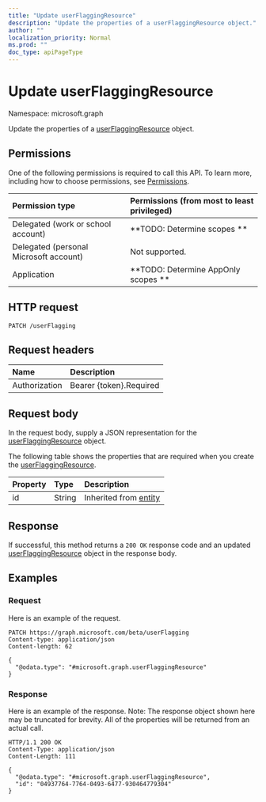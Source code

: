 ```yaml
---
title: "Update userFlaggingResource"
description: "Update the properties of a userFlaggingResource object."
author: ""
localization_priority: Normal
ms.prod: ""
doc_type: apiPageType
---
```


# Update userFlaggingResource

Namespace: microsoft.graph

Update the properties of a [userFlaggingResource](../resources/userflaggingresource.md) object.

## Permissions
One of the following permissions is required to call this API. To learn more, including how to choose permissions, see [Permissions](/concepts/permissions-reference.md).

|Permission type|Permissions (from most to least privileged)|
|:---|:---|
|Delegated (work or school account)|**TODO: Determine scopes **|
|Delegated (personal Microsoft account)|Not supported.|
|Application|**TODO: Determine AppOnly scopes **|

## HTTP request
<!-- {
  "blockType": "ignored"
}
-->
``` http
PATCH /userFlagging
```

## Request headers
|Name|Description|
|:---|:---|
|Authorization|Bearer {token}.Required|

## Request body
In the request body, supply a JSON representation for the [userFlaggingResource](../resources/userflaggingresource.md) object.

The following table shows the properties that are required when you create the [userFlaggingResource](../resources/userflaggingresource.md).

|Property|Type|Description|
|:---|:---|:---|
|id|String| Inherited from [entity](../resources/entity.md)|



## Response
If successful, this method returns a `200 OK` response code and an updated [userFlaggingResource](../resources/userflaggingresource.md) object in the response body.

## Examples

### Request
Here is an example of the request.
<!-- {
  "blockType": "request",
  "name": "update_userflaggingresource"
}
-->
``` http
PATCH https://graph.microsoft.com/beta/userFlagging
Content-type: application/json
Content-length: 62

{
  "@odata.type": "#microsoft.graph.userFlaggingResource"
}
```

### Response
Here is an example of the response. Note: The response object shown here may be truncated for brevity. All of the properties will be returned from an actual call.
<!-- {
  "blockType": "response",
  "truncated": true
}
-->
``` http
HTTP/1.1 200 OK
Content-Type: application/json
Content-Length: 111

{
  "@odata.type": "#microsoft.graph.userFlaggingResource",
  "id": "04937764-7764-0493-6477-930464779304"
}
```

